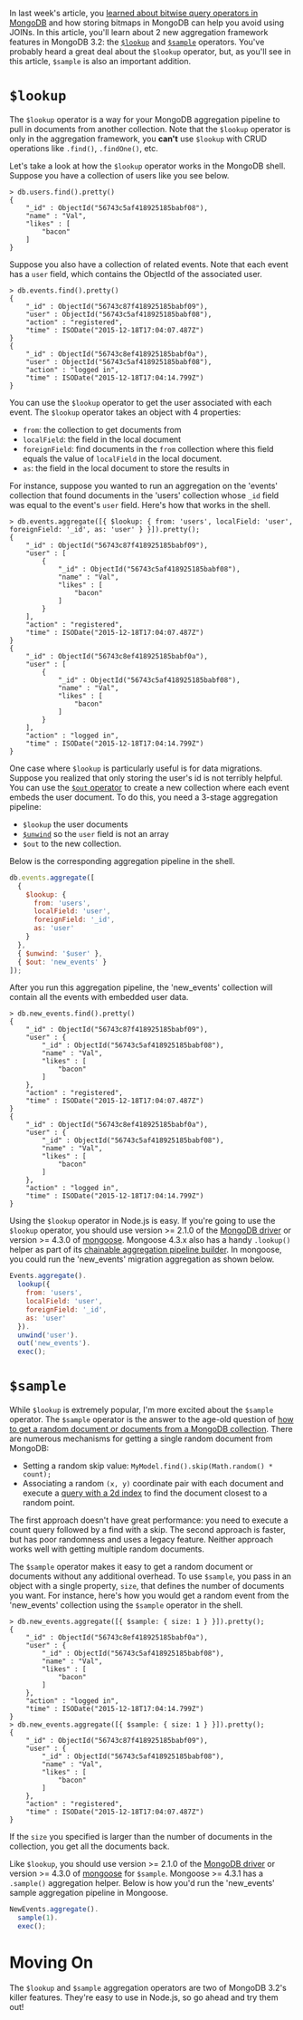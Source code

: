 In last week's article, you
[learned about bitwise query operators in MongoDB](http://thecodebarbarian.com/node-perspective-on-mongodb-3.2-bitwise-query-operators)
and how storing bitmaps in MongoDB can help you avoid using JOINs. In this
article, you'll learn about 2 new aggregation framework features in
MongoDB 3.2: the
[`$lookup`](https://docs.mongodb.org/v3.2/reference/operator/aggregation/lookup/#pipe._S_lookup)
and [`$sample`](https://docs.mongodb.org/v3.2/reference/operator/aggregation/sample/#pipe._S_sample)
operators.
You've probably heard a great deal about the `$lookup` operator, but, as
you'll see in this article, `$sample` is also an important addition.

`$lookup`
=========

The `$lookup` operator is a way for your MongoDB aggregation pipeline to
pull in documents from another collection. Note that the `$lookup` operator
is only in the aggregation framework, you **can't** use `$lookup` with CRUD
operations like `.find()`, `.findOne()`, etc.

Let's take a look at how the `$lookup` operator works in the MongoDB shell.
Suppose you have a collection of users like you see below.

```
> db.users.find().pretty()
{
	"_id" : ObjectId("56743c5af418925185babf08"),
	"name" : "Val",
	"likes" : [
		"bacon"
	]
}
```

Suppose you also have a collection of related events. Note that each event
has a `user` field, which contains the ObjectId of the associated user.

```
> db.events.find().pretty()
{
	"_id" : ObjectId("56743c87f418925185babf09"),
	"user" : ObjectId("56743c5af418925185babf08"),
	"action" : "registered",
	"time" : ISODate("2015-12-18T17:04:07.487Z")
}
{
	"_id" : ObjectId("56743c8ef418925185babf0a"),
	"user" : ObjectId("56743c5af418925185babf08"),
	"action" : "logged in",
	"time" : ISODate("2015-12-18T17:04:14.799Z")
}
```

You can use the `$lookup` operator to get the user associated with each
event. The `$lookup` operator takes an object with 4 properties:

* `from`: the collection to get documents from
* `localField`: the field in the local document
* `foreignField`: find documents in the `from` collection where this field equals the value of `localField` in the local document.
* `as`: the field in the local document to store the results in

For instance, suppose you wanted to run an aggregation on the 'events'
collection that found documents in the 'users' collection whose `_id`
field was equal to the event's `user` field. Here's how that works
in the shell.

```
> db.events.aggregate([{ $lookup: { from: 'users', localField: 'user', foreignField: '_id', as: 'user' } }]).pretty();
{
	"_id" : ObjectId("56743c87f418925185babf09"),
	"user" : [
		{
			"_id" : ObjectId("56743c5af418925185babf08"),
			"name" : "Val",
			"likes" : [
				"bacon"
			]
		}
	],
	"action" : "registered",
	"time" : ISODate("2015-12-18T17:04:07.487Z")
}
{
	"_id" : ObjectId("56743c8ef418925185babf0a"),
	"user" : [
		{
			"_id" : ObjectId("56743c5af418925185babf08"),
			"name" : "Val",
			"likes" : [
				"bacon"
			]
		}
	],
	"action" : "logged in",
	"time" : ISODate("2015-12-18T17:04:14.799Z")
}
```

One case where `$lookup` is particularly useful is for data migrations.
Suppose you realized that only storing the user's id is not terribly helpful.
You can use the
[`$out` operator](https://docs.mongodb.org/v3.2/reference/operator/aggregation/out/#pipe._S_out)
to create a new collection where each event embeds the user document.
To do this, you need a 3-stage aggregation pipeline:

* `$lookup` the user documents
* [`$unwind`](https://docs.mongodb.org/v3.2/reference/operator/aggregation/unwind/#pipe._S_unwind) so the `user` field is not an array
* `$out` to the new collection.

Below is the corresponding aggregation pipeline in the shell.

```javascript
db.events.aggregate([
  {
    $lookup: {
      from: 'users',
      localField: 'user',
      foreignField: '_id',
      as: 'user'
    }
  },
  { $unwind: '$user' },
  { $out: 'new_events' }
]);
```

After you run this aggregation pipeline, the 'new_events' collection will
contain all the events with embedded user data.

```
> db.new_events.find().pretty()
{
	"_id" : ObjectId("56743c87f418925185babf09"),
	"user" : {
		"_id" : ObjectId("56743c5af418925185babf08"),
		"name" : "Val",
		"likes" : [
			"bacon"
		]
	},
	"action" : "registered",
	"time" : ISODate("2015-12-18T17:04:07.487Z")
}
{
	"_id" : ObjectId("56743c8ef418925185babf0a"),
	"user" : {
		"_id" : ObjectId("56743c5af418925185babf08"),
		"name" : "Val",
		"likes" : [
			"bacon"
		]
	},
	"action" : "logged in",
	"time" : ISODate("2015-12-18T17:04:14.799Z")
}
```

Using the `$lookup` operator in Node.js is easy. If you're going to
use the `$lookup` operator, you should use version >= 2.1.0 of the
[MongoDB driver](https://www.npmjs.com/package/mongodb) or version >= 4.3.0
of [mongoose](https://www.npmjs.com/package/mongoose). Mongoose 4.3.x also
has a handy `.lookup()` helper as part of its
[chainable aggregation pipeline builder](http://mongoosejs.com/docs/api.html#model_Model.aggregate). In
mongoose, you could run the 'new_events' migration aggregation as shown
below.

```javascript
Events.aggregate().
  lookup({
    from: 'users',
    localField: 'user',
    foreignField: '_id',
    as: 'user'
  }).
  unwind('user').
  out('new_events').
  exec();
```

`$sample`
=========

While `$lookup` is extremely popular, I'm more excited about the `$sample`
operator. The `$sample` operator is the answer to the age-old question of
[how to get a random document or documents from a MongoDB collection](http://stackoverflow.com/questions/2824157/random-record-from-mongodb).
There are numerous mechanisms for getting a single random document from
MongoDB:

* Setting a random skip value: `MyModel.find().skip(Math.random() * count);`
* Associating a random `(x, y)` coordinate pair with each document and execute a [query with a 2d index](https://docs.mongodb.org/manual/core/2d/) to find the document closest to a random point.

The first approach doesn't have great performance: you need to execute
a count query followed by a find with a skip. The second approach is
faster, but has poor randomness and uses a legacy feature. Neither approach
works well with getting multiple random documents.

The `$sample` operator makes it easy to get a random document or
documents without any additional overhead. To use `$sample`, you pass
in an object with a single property, `size`, that defines the number of
documents you want. For instance, here's how you would get a random
event from the 'new_events' collection using the `$sample` operator in
the shell.

```
> db.new_events.aggregate([{ $sample: { size: 1 } }]).pretty();
{
	"_id" : ObjectId("56743c8ef418925185babf0a"),
	"user" : {
		"_id" : ObjectId("56743c5af418925185babf08"),
		"name" : "Val",
		"likes" : [
			"bacon"
		]
	},
	"action" : "logged in",
	"time" : ISODate("2015-12-18T17:04:14.799Z")
}
> db.new_events.aggregate([{ $sample: { size: 1 } }]).pretty();
{
	"_id" : ObjectId("56743c87f418925185babf09"),
	"user" : {
		"_id" : ObjectId("56743c5af418925185babf08"),
		"name" : "Val",
		"likes" : [
			"bacon"
		]
	},
	"action" : "registered",
	"time" : ISODate("2015-12-18T17:04:07.487Z")
}
```

If the `size` you specified is larger than the number of documents in
the collection, you get all the documents back.

Like `$lookup`, you should use version >= 2.1.0 of the
[MongoDB driver](https://www.npmjs.com/package/mongodb) or version >= 4.3.0
of [mongoose](https://www.npmjs.com/package/mongoose) for `$sample`.
Mongoose >= 4.3.1 has a `.sample()` aggregation helper. Below is how
you'd run the 'new_events' sample aggregation pipeline in Mongoose.

```javascript
NewEvents.aggregate().
  sample(1).
  exec();
```

Moving On
=========

The `$lookup` and `$sample` aggregation operators are two of MongoDB
3.2's killer features. They're easy to use in Node.js, so go ahead and
try them out!
